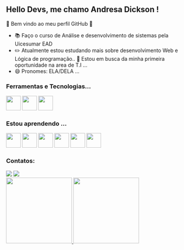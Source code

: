 ## Hello Devs, me chamo Andresa Dickson ! 

🚀 Bem vindo ao meu perfil GitHub 🚀
- 📚 Faço o curso de Análise e desenvolvimento de sistemas pela Uicesumar EAD
- ✏️ Atualmente estou estudando mais sobre desenvolvimento Web e Lógica de programação..
🔭  Estou em busca da minha primeira oportunidade na area de T.I ...
- 😄 Pronomes: ELA/DELA ...

### Ferramentas e Tecnologias...

<img src="https://cdn.jsdelivr.net/gh/devicons/devicon/icons/git/git-original.svg" width="40" height="40"/> <img src="https://cdn.jsdelivr.net/gh/devicons/devicon/icons/linux/linux-original.svg" width="40" height="40"/> <img src="https://cdn.jsdelivr.net/gh/devicons/devicon/icons/mysql/mysql-original-wordmark.svg"  width="40" height="40"/>

### Estou aprendendo ...

<img src="https://cdn.jsdelivr.net/gh/devicons/devicon/icons/html5/html5-original-wordmark.svg" width="40" height="40"/> <img src="https://cdn.jsdelivr.net/gh/devicons/devicon/icons/css3/css3-original-wordmark.svg" width="40" height="40"/> <img src="https://cdn.jsdelivr.net/gh/devicons/devicon/icons/javascript/javascript-original.svg" width="40" height="40"/> <img src="https://cdn.jsdelivr.net/gh/devicons/devicon/icons/php/php-original.svg" width="40" height="40"/> <img src="https://cdn.jsdelivr.net/gh/devicons/devicon/icons/bootstrap/bootstrap-original-wordmark.svg" width="40" height="40" />
 <img src="https://cdn.jsdelivr.net/gh/devicons/devicon/icons/python/python-original.svg" width="40" height="40"/>


### Contatos:

<div>
<a href = "mailto:andresaschirmer@gmail.com"><img src="https://img.shields.io/badge/Gmail-D14836?style=for-the-badge&logo=gmail&logoColor=white" target="_blank"></a>
<a href="https://www.linkedin.com/in/andresa-dickson-a53469215/" target="_blank"><img src="https://img.shields.io/badge/-LinkedIn-%230077B5?style=for-the-badge&logo=linkedin&logoColor=white" target="_blank"></a>   
</div>

<div>
<a href="https://github.com/andresadickson">
<img height="180em" src="https://github-readme-stats.vercel.app/api/top-langs/?username=andresadickson&layout=compact&langs_count=7&theme=dracula"/>
<img height="180em" src="https://github-readme-stats.vercel.app/api?username=andresadickson&show_icons=true&theme=dracula&include_all_commits=true&count_private=true"/> 
</div><br>
  
 



